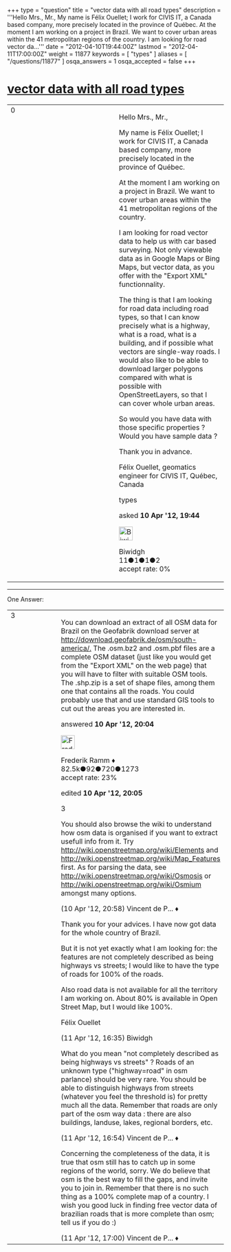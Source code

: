 +++
type = "question"
title = "vector data with all road types"
description = '''Hello Mrs., Mr., My name is Félix Ouellet; I work for CIVIS IT, a Canada based company, more precisely located in the province of Québec. At the moment I am working on a project in Brazil. We want to cover urban areas within the 41 metropolitan regions of the country. I am looking for road vector da...'''
date = "2012-04-10T19:44:00Z"
lastmod = "2012-04-11T17:00:00Z"
weight = 11877
keywords = [ "types" ]
aliases = [ "/questions/11877" ]
osqa_answers = 1
osqa_accepted = false
+++

<div class="headNormal">

# [vector data with all road types](/questions/11877/vector-data-with-all-road-types)

</div>

<div id="main-body">

<div id="askform">

<table id="question-table" style="width:100%;">
<colgroup>
<col style="width: 50%" />
<col style="width: 50%" />
</colgroup>
<tbody>
<tr>
<td style="width: 30px; vertical-align: top"><div class="vote-buttons">
<span id="post-11877-upvote" class="ajax-command post-vote up" rel="nofollow" title="I like this post (click again to cancel)"> </span>
<div id="post-11877-score" class="post-score" title="current number of votes">
0
</div>
<span id="post-11877-downvote" class="ajax-command post-vote down" rel="nofollow" title="I dont like this post (click again to cancel)"> </span> <span id="favorite-mark" class="ajax-command favorite-mark" rel="nofollow" title="mark/unmark this question as favorite (click again to cancel)"> </span>
<div id="favorite-count" class="favorite-count">
&#10;</div>
</div></td>
<td><div id="item-right">
<div class="question-body">
<p>Hello Mrs., Mr.,</p>
<p>My name is Félix Ouellet; I work for CIVIS IT, a Canada based company, more precisely located in the province of Québec.</p>
<p>At the moment I am working on a project in Brazil. We want to cover urban areas within the 41 metropolitan regions of the country.</p>
<p>I am looking for road vector data to help us with car based surveying. Not only viewable data as in Google Maps or Bing Maps, but vector data, as you offer with the "Export XML" functionnality.</p>
<p>The thing is that I am looking for road data including road types, so that I can know precisely what is a highway, what is a road, what is a building, and if possible what vectors are single-way roads. I would also like to be able to download larger polygons compared with what is possible with OpenStreetLayers, so that I can cover whole urban areas.</p>
<p>So would you have data with those specific properties ? Would you have sample data ?</p>
<p>Thank you in advance.</p>
<p>Félix Ouellet, geomatics engineer for CIVIS IT, Québec, Canada</p>
</div>
<div id="question-tags" class="tags-container tags">
<span class="post-tag tag-link-types" rel="tag" title="see questions tagged &#39;types&#39;">types</span>
</div>
<div id="question-controls" class="post-controls">
&#10;</div>
<div class="post-update-info-container">
<div class="post-update-info post-update-info-user">
<p>asked <strong>10 Apr '12, 19:44</strong></p>
<img src="https://secure.gravatar.com/avatar/20843b737a94f280201c7f316414fc47?s=32&amp;d=identicon&amp;r=g" class="gravatar" width="32" height="32" alt="Biwidgh&#39;s gravatar image" />
<p><span>Biwidgh</span><br />
<span class="score" title="11 reputation points">11</span><span title="1 badges"><span class="badge1">●</span><span class="badgecount">1</span></span><span title="1 badges"><span class="silver">●</span><span class="badgecount">1</span></span><span title="2 badges"><span class="bronze">●</span><span class="badgecount">2</span></span><br />
<span class="accept_rate" title="Rate of the user&#39;s accepted answers">accept rate:</span> <span title="Biwidgh has no accepted answers">0%</span></p>
</div>
</div>
<div id="comments-container-11877" class="comments-container">
&#10;</div>
<div id="comment-tools-11877" class="comment-tools">
&#10;</div>
<div class="clear">
&#10;</div>
<div id="comment-11877-form-container" class="comment-form-container">
&#10;</div>
<div class="clear">
&#10;</div>
</div></td>
</tr>
</tbody>
</table>

------------------------------------------------------------------------

<div class="tabBar">

<span id="sort-top"></span>

<div class="headQuestions">

One Answer:

</div>

</div>

<span id="11879"></span>

<div id="answer-container-11879" class="answer">

<table style="width:100%;">
<colgroup>
<col style="width: 50%" />
<col style="width: 50%" />
</colgroup>
<tbody>
<tr>
<td style="width: 30px; vertical-align: top"><div class="vote-buttons">
<span id="post-11879-upvote" class="ajax-command post-vote up" rel="nofollow" title="I like this post (click again to cancel)"> </span>
<div id="post-11879-score" class="post-score" title="current number of votes">
3
</div>
<span id="post-11879-downvote" class="ajax-command post-vote down" rel="nofollow" title="I dont like this post (click again to cancel)"> </span>
</div></td>
<td><div class="item-right">
<div class="answer-body">
<p>You can download an extract of all OSM data for Brazil on the Geofabrik download server at <a href="http://download.geofabrik.de/osm/south-america/.">http://download.geofabrik.de/osm/south-america/.</a> The .osm.bz2 and .osm.pbf files are a complete OSM dataset (just like you would get from the "Export XML" on the web page) that you will have to filter with suitable OSM tools. The .shp.zip is a set of shape files, among them one that contains all the roads. You could probably use that and use standard GIS tools to cut out the areas you are interested in.</p>
</div>
<div class="answer-controls post-controls">
&#10;</div>
<div class="post-update-info-container">
<div class="post-update-info post-update-info-user">
<p>answered <strong>10 Apr '12, 20:04</strong></p>
<img src="https://secure.gravatar.com/avatar/a2b38d937e70ab39d895d17da0dd1ba4?s=32&amp;d=identicon&amp;r=g" class="gravatar" width="32" height="32" alt="Frederik%20Ramm&#39;s gravatar image" />
<p><span>Frederik Ramm ♦</span><br />
<span class="score" title="82494 reputation points"><span>82.5k</span></span><span title="92 badges"><span class="badge1">●</span><span class="badgecount">92</span></span><span title="720 badges"><span class="silver">●</span><span class="badgecount">720</span></span><span title="1273 badges"><span class="bronze">●</span><span class="badgecount">1273</span></span><br />
<span class="accept_rate" title="Rate of the user&#39;s accepted answers">accept rate:</span> <span title="Frederik Ramm has 417 accepted answers">23%</span></p>
</div>
<div class="post-update-info post-update-info-edited">
<p><span> edited <strong>10 Apr '12, 20:05</strong> </span></p>
</div>
</div>
<div id="comments-container-11879" class="comments-container">
<span id="11882"></span>
<div id="comment-11882" class="comment">
<div id="post-11882-score" class="comment-score">
3
</div>
<div class="comment-text">
<p>You should also browse the wiki to understand how osm data is organised if you want to extract usefull info from it. Try <a href="http://wiki.openstreetmap.org/wiki/Elements">http://wiki.openstreetmap.org/wiki/Elements</a> and <a href="http://wiki.openstreetmap.org/wiki/Map_Features">http://wiki.openstreetmap.org/wiki/Map_Features</a> first. As for parsing the data, see <a href="http://wiki.openstreetmap.org/wiki/Osmosis">http://wiki.openstreetmap.org/wiki/Osmosis</a> or <a href="http://wiki.openstreetmap.org/wiki/Osmium">http://wiki.openstreetmap.org/wiki/Osmium</a> amongst many options.</p>
</div>
<div id="comment-11882-info" class="comment-info">
<span class="comment-age">(10 Apr '12, 20:58)</span> <span class="comment-user userinfo">Vincent de P... ♦</span>
</div>
</div>
<span id="11907"></span>
<div id="comment-11907" class="comment">
<div id="post-11907-score" class="comment-score">
&#10;</div>
<div class="comment-text">
<p>Thank you for your advices. I have now got data for the whole country of Brazil.</p>
<p>But it is not yet exactly what I am looking for: the features are not completely described as being highways vs streets; I would like to have the type of roads for 100% of the roads.</p>
<p>Also road data is not available for all the territory I am working on. About 80% is available in Open Street Map, but I would like 100%.</p>
<p>Félix Ouellet</p>
</div>
<div id="comment-11907-info" class="comment-info">
<span class="comment-age">(11 Apr '12, 16:35)</span> <span class="comment-user userinfo">Biwidgh</span>
</div>
</div>
<span id="11909"></span>
<div id="comment-11909" class="comment">
<div id="post-11909-score" class="comment-score">
&#10;</div>
<div class="comment-text">
<p>What do you mean "not completely described as being highways vs streets" ? Roads of an unknown type ("highway=road" in osm parlance) should be very rare. You should be able to distinguish highways from streets (whatever you feel the threshold is) for pretty much all the data. Remember that roads are only part of the osm way data : there are also buildings, landuse, lakes, regional borders, etc.</p>
</div>
<div id="comment-11909-info" class="comment-info">
<span class="comment-age">(11 Apr '12, 16:54)</span> <span class="comment-user userinfo">Vincent de P... ♦</span>
</div>
</div>
<span id="11910"></span>
<div id="comment-11910" class="comment">
<div id="post-11910-score" class="comment-score">
&#10;</div>
<div class="comment-text">
<p>Concerning the completeness of the data, it is true that osm still has to catch up in some regions of the world, sorry. We do believe that osm is the best way to fill the gaps, and invite you to join in. Remember that there is no such thing as a 100% complete map of a country. I wish you good luck in finding free vector data of brazilian roads that is more complete than osm; tell us if you do :)</p>
</div>
<div id="comment-11910-info" class="comment-info">
<span class="comment-age">(11 Apr '12, 17:00)</span> <span class="comment-user userinfo">Vincent de P... ♦</span>
</div>
</div>
</div>
<div id="comment-tools-11879" class="comment-tools">
&#10;</div>
<div class="clear">
&#10;</div>
<div id="comment-11879-form-container" class="comment-form-container">
&#10;</div>
<div class="clear">
&#10;</div>
</div></td>
</tr>
</tbody>
</table>

</div>

<div class="paginator-container-left">

</div>

</div>

</div>

